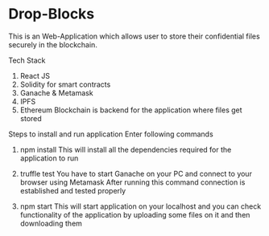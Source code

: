 # Drop-Blocks 
This is an Web-Application which allows user to store their confidential files securely in the blockchain.


Tech Stack
1. React JS
2. Solidity for smart contracts
3. Ganache & Metamask
4. IPFS
5. Ethereum Blockchain is backend for the application where files get stored




Steps to install and run application 
Enter following commands 


1. npm install 
This will install all the dependencies required for the application to run

2. truffle test
You have to start Ganache on your PC and connect to your browser using Metamask 
After running this command connection is established and tested properly 

3. npm start
This will start application on your localhost and you can check functionality of 
the application by uploading some files on it and then downloading them 

